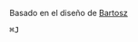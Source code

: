 
Basado en el diseño de [Bartosz](https://github.com/BartoszJarocki/cv)



<kbd class="pointer-events-none inline-flex h-5 select-none items-center gap-1 rounded border bg-muted px-1.5 font-mono text-[10px] font-medium text-muted-foreground opacity-100"><span class="text-xs">⌘</span>J</kbd>